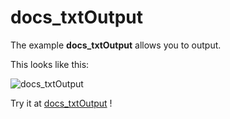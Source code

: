 # docs_txtOutput

The example **docs_txtOutput** allows you to output.

This looks like this:

 ![docs_txtOutput](@site/static/img/examples/docs_txtOutput.png) 

Try it at <a href='/../automation/loadexample/docs_txtOutput' target='_blank'>docs_txtOutput</a> !



